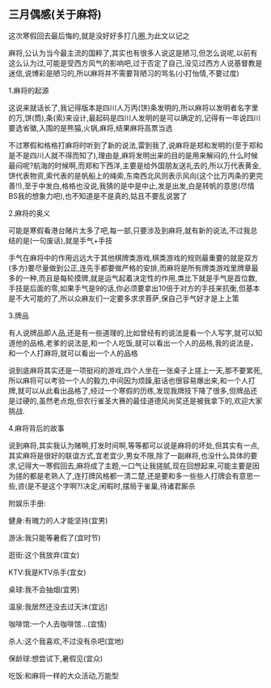 ## 三月偶感(关于麻将) ##

这次寒假回去最后悔的,就是没好好多打几圈,为此文以记之
 
麻将,公认为当今最主流的国粹了,其实也有很多人说这是陋习,但怎么说呢,以前有这么认为过,可能是受西方风气的影响吧,过于否定了自己,没见过西方人说基督教是迷信,说博彩是陋习的,所以麻将并不需要背陋习的骂名(小打怡情,不要过度)
 
1.麻将的起源
 
这说来就话长了,我记得版本是四川人万丙(饼)条发明的,所以麻将以发明者名字里的万,饼(筒),条(索)来设计,最起码是四川人发明的是可以确定的,记得有一年说四川要选省徽,入围的是熊猫,火锅,麻将,结果麻将高票当选
 
不过寒假和格格打麻将时听到了新的说法,雷到我了,说麻将是郑和发明的(至于郑和是不是四川人就不得而知了),理由是,麻将发明出来的目的是用来解闷的,什么时候最闷呢?航海的时候啊,而郑和下西洋,主要是给外国朋友送礼去的,所以万代表黄金,饼代表物资,索代表的是帆船上的绳索,东南西北风则表示风向(这个比万丙条的更完善!!),至于中发白,格格也没说,我猜的是中是中止,发是出发,白是转帆的意思(尽情BS我的想象力吧),也不知道是不是真的,姑且不要乱说罢了
 
2.麻将的奥义
 
可能是寒假看港台赌片太多了吧,每一部,只要涉及到麻将,就有新的说法,不过我总结的是(一句废话),就是手气+手技
 
手气在麻将中的作用远远大于其他棋牌类游戏,棋类游戏的规则最重要的就是双方(多方)要尽量做到公正,连先手都要做严格的安排,而麻将是所有牌类游戏里牌章最多的一种,而且是每轮摸牌,就是运气起着决定性的作用,类比下就是手气是首位数,手技是后面的零,如果手气是9的话,你必须要拿出10倍于对方的手技来抗衡,但基本是不大可能的了,所以众麻友们一定要多求求菩萨,保自己手气好才是上上策
 
3.牌品
 
有人说牌品即人品,还是有一些道理的,比如曾经有的说法是看一个人写字,就可以知道他的品格,老爹的说法是,和一个人吃饭,就可以看出一个人的品格,我的说法是，和一个人打麻将,就可以看出一个人的品格
 
说到底麻将其实还是一项挺闷的游戏,四个人坐在一张桌子上搓上一天,那不要累死,所以麻将可以考验一个人的毅力,中间因为烦躁,脏话也很容易爆出来,和一个人打牌,就可以从此看出品格了,经过一个寒假的历练,发现我牌技下降了很多,但牌品还是过硬的,虽然老点炮,但农行雀圣大赛的最佳道德风尚奖还是被我拿下的,欢迎大家挑战.
 
4.麻将背后的故事
 
说到麻将,其实我认为赌啊,打发时间啊,等等都可以说是麻将的坏处,但其实有一点,其实麻将是很好的联谊方式,宜老宜少,男女不限,除了一副麻将,也没什么具体的要求,记得大一寒假回去,麻将成了主题,一口气让我搓腻,现在回想起来,可能主要是因为搓的都是老熟人了,连打牌风格都一清二楚,还是要和多一些些人打牌会有意思一些,咨(是不是这个字啊?)决定,闲暇时,摆局于雀巢,待诸君厮杀
 
附娱乐手册:
 
健身:有魄力的人才能坚持(宜男)

游泳:我只能等暑假了(宜时节)

逛街:这个我放弃(宜女)

KTV:我是KTV杀手(宜女)

桌球:我不会抽烟(宜男)

温泉:我居然还没去过天沐(宜远)

咖啡馆:一个人去咖啡馆...(宜情)

杀人:这个我喜欢,不过没有杀吧(宜地)

保龄球:想尝试下,暑假见(宜众)

吃饭:和麻将一样的大众活动,万能型
